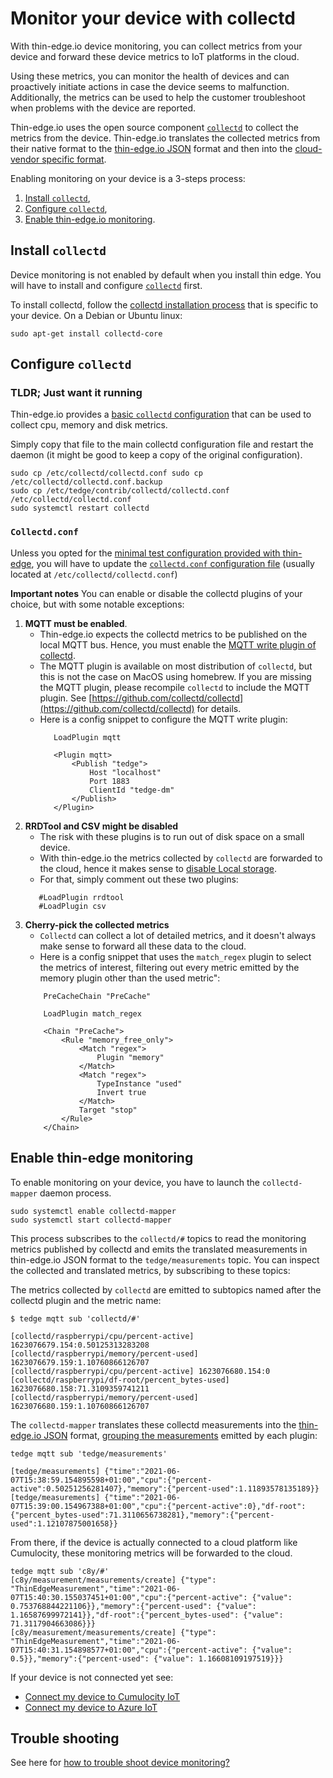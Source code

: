 # Monitor your device with collectd

With thin-edge.io device monitoring, you can collect metrics from your device
and forward these device metrics to IoT platforms in the cloud. 

Using these metrics, you can monitor the health of devices
and can proactively initiate actions in case the device seems to malfunction.
Additionally, the metrics can be used to help the customer troubleshoot when problems with the device are reported.

Thin-edge.io uses the open source component [`collectd`](https://collectd.org/) to collect the metrics from the device.
Thin-edge.io translates the collected metrics from their native format to the [thin-edge.io JSON](../architecture/thin-edge-json.md) format
and then into the [cloud-vendor specific format](../architecture/mapper.md).

Enabling monitoring on your device is a 3-steps process:
1. [Install `collectd`](#install-collectd),
2. [Configure `collectd`](#configure-collectd),
3. [Enable thin-edge.io monitoring](#enable-thin-edge-monitoring).

## Install `collectd`

Device monitoring is not enabled by default when you install thin edge.
You will have to install and configure [`collectd`](https://collectd.org/) first.

To install collectd, follow the [collectd installation process](https://collectd.org/download.shtml)
that is specific to your device. On a Debian or Ubuntu linux:

``` shell
sudo apt-get install collectd-core
```

## Configure `collectd`

### TLDR; Just want it running

Thin-edge.io provides a [basic `collectd` configuration](https://github.com/thin-edge/thin-edge.io/blob/main/configuration/contrib/collectd/collectd.conf)
that can be used to collect cpu, memory and disk metrics.

Simply copy that file to the main collectd configuration file and restart the daemon
(it might be good to keep a copy of the original configuration).

``` shell
sudo cp /etc/collectd/collectd.conf sudo cp /etc/collectd/collectd.conf.backup
sudo cp /etc/tedge/contrib/collectd/collectd.conf /etc/collectd/collectd.conf
sudo systemctl restart collectd
```

### `Collectd.conf`

Unless you opted for the [minimal test configuration provided with thin-edge](#tldr-just-want-it-running),
you will have to update the
[`collectd.conf` configuration file](https://collectd.org/documentation/manpages/collectd.conf.5.shtml)
(usually located at `/etc/collectd/collectd.conf`)

__Important notes__ You can enable or disable the collectd plugins of your choice, but with some notable exceptions:
1. __MQTT must be enabled__.
   * Thin-edge.io expects the collectd metrics to be published on the local MQTT bus.
     Hence, you must enable the [MQTT write plugin of collectd](https://collectd.org/documentation/manpages/collectd.conf.5.shtml#plugin_mqtt).
   * The MQTT plugin is available on most distribution of `collectd`, but this is not the case on MacOS using homebrew.
     If you are missing the MQTT plugin, please recompile `collectd` to include the MQTT plugin.
     See [https://github.com/collectd/collectd](https://github.com/collectd/collectd) for details.
   * Here is a config snippet to configure the MQTT write plugin:
     ```
        LoadPlugin mqtt
        
        <Plugin mqtt>
            <Publish "tedge">
                Host "localhost"
                Port 1883
                ClientId "tedge-dm"
            </Publish>
        </Plugin>
     ```
2. __RRDTool and CSV might be disabled__
   * The risk with these plugins is to run out of disk space on a small device.
   * With thin-edge.io the metrics collected by `collectd` are forwarded to the cloud,
     hence it makes sense to [disable Local storage](https://github.com/collectd/collectd/issues/2668).
   * For that, simply comment out these two plugins:
    ```
       #LoadPlugin rrdtool
       #LoadPlugin csv
    ```
3. __Cherry-pick the collected metrics__
   * `Collectd` can collect a lot of detailed metrics,
      and it doesn't always make sense to forward all these data to the cloud.
   * Here is a config snippet that uses the `match_regex` plugin to select the metrics of interest,
     filtering out every metric emitted by the memory plugin other than the used metric":
    ```
        PreCacheChain "PreCache"
        
        LoadPlugin match_regex
        
        <Chain "PreCache">
            <Rule "memory_free_only">
                <Match "regex">
                    Plugin "memory"
                </Match>
                <Match "regex">
                    TypeInstance "used"
                    Invert true
                </Match>
                Target "stop"
            </Rule>
        </Chain>
    ```    
     
## Enable thin-edge monitoring

To enable monitoring on your device, you have to launch the `collectd-mapper` daemon process.

``` shell
sudo systemctl enable collectd-mapper
sudo systemctl start collectd-mapper
```

This process subscribes to the `collectd/#` topics to read the monitoring metrics published by collectd
and emits the translated measurements in thin-edge.io JSON format to the `tedge/measurements` topic.
You can inspect the collected and translated metrics, by subscribing to these topics:

The metrics collected by `collectd` are emitted to subtopics named after the collectd plugin and the metric name:

```
$ tedge mqtt sub 'collectd/#'

[collectd/raspberrypi/cpu/percent-active] 1623076679.154:0.50125313283208
[collectd/raspberrypi/memory/percent-used] 1623076679.159:1.10760866126707
[collectd/raspberrypi/cpu/percent-active] 1623076680.154:0
[collectd/raspberrypi/df-root/percent_bytes-used] 1623076680.158:71.3109359741211
[collectd/raspberrypi/memory/percent-used] 1623076680.159:1.10760866126707

```

The `collectd-mapper` translates these collectd measurements into the [thin-edge.io JSON](../architecture/thin-edge-json.md) format,
[grouping the measurements](../references/bridged-topics.md#collectd-topics) emitted by each plugin:

```
tedge mqtt sub 'tedge/measurements'

[tedge/measurements] {"time":"2021-06-07T15:38:59.154895598+01:00","cpu":{"percent-active":0.50251256281407},"memory":{"percent-used":1.11893578135189}}
[tedge/measurements] {"time":"2021-06-07T15:39:00.154967388+01:00","cpu":{"percent-active":0},"df-root":{"percent_bytes-used":71.3110656738281},"memory":{"percent-used":1.12107875001658}}
```

From there, if the device is actually connected to a cloud platform like Cumulocity,
these monitoring metrics will be forwarded to the cloud.

```
tedge mqtt sub 'c8y/#'
[c8y/measurement/measurements/create] {"type": "ThinEdgeMeasurement","time":"2021-06-07T15:40:30.155037451+01:00","cpu":{"percent-active": {"value": 0.753768844221106}},"memory":{"percent-used": {"value": 1.16587699972141}},"df-root":{"percent_bytes-used": {"value": 71.3117904663086}}}
[c8y/measurement/measurements/create] {"type": "ThinEdgeMeasurement","time":"2021-06-07T15:40:31.154898577+01:00","cpu":{"percent-active": {"value": 0.5}},"memory":{"percent-used": {"value": 1.16608109197519}}}
```

If your device is not connected yet see:
* [Connect my device to Cumulocity IoT](./connect-c8y.md)
* [Connect my device to Azure IoT](./connect-azure.md)

## Trouble shooting

See here for [how to trouble shoot device monitoring?](../howto-guides/009_touble_shooting_monitoring.md)
